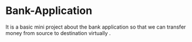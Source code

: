 # Bank-Application
It is a basic  mini  project about the bank application so that we can transfer money from source to destination  virtually .
